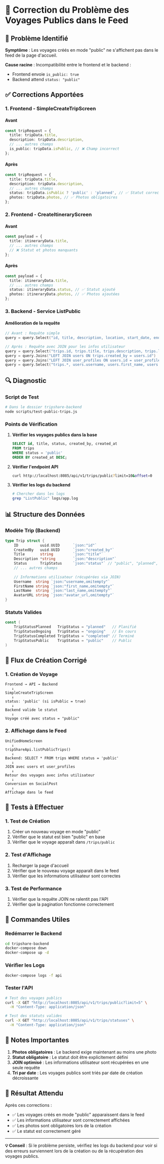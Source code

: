 # 🔧 Correction du Problème des Voyages Publics dans le Feed

## 🎯 Problème Identifié

**Symptôme** : Les voyages créés en mode "public" ne s'affichent pas dans le feed de la page d'accueil.

**Cause racine** : Incompatibilité entre le frontend et le backend :
- Frontend envoie `is_public: true`
- Backend attend `status: "public"`

## ✅ Corrections Apportées

### **1. Frontend - SimpleCreateTripScreen**

#### **Avant**
```typescript
const tripRequest = {
  title: tripData.title,
  description: tripData.description,
  // ... autres champs
  is_public: tripData.isPublic, // ❌ Champ incorrect
};
```

#### **Après**
```typescript
const tripRequest = {
  title: tripData.title,
  description: tripData.description,
  // ... autres champs
  status: tripData.isPublic ? 'public' : 'planned', // ✅ Statut correct
  photos: tripData.photos, // ✅ Photos obligatoires
};
```

### **2. Frontend - CreateItineraryScreen**

#### **Avant**
```typescript
const payload = {
  title: itineraryData.title,
  // ... autres champs
  // ❌ Statut et photos manquants
};
```

#### **Après**
```typescript
const payload = {
  title: itineraryData.title,
  // ... autres champs
  status: itineraryData.status, // ✅ Statut ajouté
  photos: itineraryData.photos, // ✅ Photos ajoutées
};
```

### **3. Backend - Service ListPublic**

#### **Amélioration de la requête**
```go
// Avant : Requête simple
query = query.Select("id, title, description, location, start_date, end_date, status, created_by, created_at, updated_at")

// Après : Requête avec JOIN pour les infos utilisateur
query = query.Select("trips.id, trips.title, trips.description, trips.location, trips.start_date, trips.end_date, trips.status, trips.created_by, trips.created_at, trips.updated_at, trips.budget")
query = query.Joins("LEFT JOIN users ON trips.created_by = users.id")
query = query.Joins("LEFT JOIN user_profiles ON users.id = user_profiles.user_id")
query = query.Select("trips.*, users.username, users.first_name, users.last_name, user_profiles.avatar_url")
```

## 🔍 Diagnostic

### **Script de Test**
```bash
# Dans le dossier tripshare-backend
node scripts/test-public-trips.js
```

### **Points de Vérification**

1. **Vérifier les voyages publics dans la base**
   ```sql
   SELECT id, title, status, created_by, created_at 
   FROM trips 
   WHERE status = 'public' 
   ORDER BY created_at DESC;
   ```

2. **Vérifier l'endpoint API**
   ```bash
   curl http://localhost:8085/api/v1/trips/public?limit=10&offset=0
   ```

3. **Vérifier les logs du backend**
   ```bash
   # Chercher dans les logs
   grep "ListPublic" logs/app.log
   ```

## 📊 Structure des Données

### **Modèle Trip (Backend)**
```go
type Trip struct {
    ID          uuid.UUID      `json:"id"`
    CreatedBy   uuid.UUID      `json:"created_by"`
    Title       string         `json:"title"`
    Description *string        `json:"description"`
    Status      TripStatus     `json:"status"` // "public", "planned", etc.
    // ... autres champs
    
    // Informations utilisateur (récupérées via JOIN)
    Username  string `json:"username,omitempty"`
    FirstName string `json:"first_name,omitempty"`
    LastName  string `json:"last_name,omitempty"`
    AvatarURL string `json:"avatar_url,omitempty"`
}
```

### **Statuts Valides**
```go
const (
    TripStatusPlanned   TripStatus = "planned"   // Planifié
    TripStatusOngoing   TripStatus = "ongoing"   // En cours
    TripStatusCompleted TripStatus = "completed" // Terminé
    TripStatusPublic    TripStatus = "public"    // Public
)
```

## 🚀 Flux de Création Corrigé

### **1. Création de Voyage**
```
Frontend → API → Backend
   ↓
SimpleCreateTripScreen
   ↓
status: 'public' (si isPublic = true)
   ↓
Backend valide le statut
   ↓
Voyage créé avec status = "public"
```

### **2. Affichage dans le Feed**
```
UnifiedHomeScreen
   ↓
tripShareApi.listPublicTrips()
   ↓
Backend: SELECT * FROM trips WHERE status = 'public'
   ↓
JOIN avec users et user_profiles
   ↓
Retour des voyages avec infos utilisateur
   ↓
Conversion en SocialPost
   ↓
Affichage dans le feed
```

## 🧪 Tests à Effectuer

### **1. Test de Création**
1. Créer un nouveau voyage en mode "public"
2. Vérifier que le statut est bien "public" en base
3. Vérifier que le voyage apparaît dans `/trips/public`

### **2. Test d'Affichage**
1. Recharger la page d'accueil
2. Vérifier que le nouveau voyage apparaît dans le feed
3. Vérifier que les informations utilisateur sont correctes

### **3. Test de Performance**
1. Vérifier que la requête JOIN ne ralentit pas l'API
2. Vérifier que la pagination fonctionne correctement

## 🔧 Commandes Utiles

### **Redémarrer le Backend**
```bash
cd tripshare-backend
docker-compose down
docker-compose up -d
```

### **Vérifier les Logs**
```bash
docker-compose logs -f api
```

### **Tester l'API**
```bash
# Test des voyages publics
curl -X GET "http://localhost:8085/api/v1/trips/public?limit=5" \
  -H "Content-Type: application/json"

# Test des statuts valides
curl -X GET "http://localhost:8085/api/v1/trips/statuses" \
  -H "Content-Type: application/json"
```

## 📝 Notes Importantes

1. **Photos obligatoires** : Le backend exige maintenant au moins une photo
2. **Statut obligatoire** : Le statut doit être explicitement défini
3. **JOIN optimisé** : Les informations utilisateur sont récupérées en une seule requête
4. **Tri par date** : Les voyages publics sont triés par date de création décroissante

## 🎉 Résultat Attendu

Après ces corrections :
- ✅ Les voyages créés en mode "public" apparaissent dans le feed
- ✅ Les informations utilisateur sont correctement affichées
- ✅ Les photos sont obligatoires lors de la création
- ✅ Le statut est correctement géré

---

**💡 Conseil** : Si le problème persiste, vérifiez les logs du backend pour voir si des erreurs surviennent lors de la création ou de la récupération des voyages publics. 